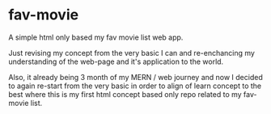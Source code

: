 # fav-movie
A simple html only based my fav movie list web app.

Just revising my concept from the very basic I can and re-enchancing my understanding of the web-page and it's application to the world. 

Also, it already being 3 month of my MERN / web journey and now I decided to again re-start from the very basic in order to align of learn concept to the best where this is my first html concept based only repo related to my fav-movie list.
